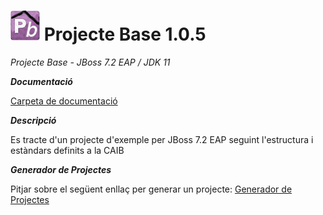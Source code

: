 # ![Logo](https://github.com/GovernIB/maven/raw/binaris/projectebase/icon.png) Projecte Base 1.0.5

*Projecte Base - JBoss 7.2 EAP / JDK 11*


***Documentació***

[Carpeta de documentació](./doc)

***Descripció***

Es tracte d'un projecte d'exemple per JBoss 7.2 EAP seguint l'estructura i estàndars definits a la CAIB

***Generador de Projectes***

Pitjar sobre el següent enllaç per generar un projecte: [Generador de Projectes](http://htmlpreview.github.io/?https://github.com/GovernIB/projectebase/blob/projectebase-1.0.5/generadordecomanda.html)

